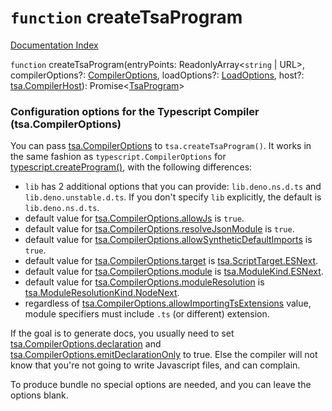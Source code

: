 # `function` createTsaProgram

[Documentation Index](../README.md)

`function` createTsaProgram(entryPoints: ReadonlyArray\<`string` | URL>, compilerOptions?: [CompilerOptions](../interface.CompilerOptions/README.md), loadOptions?: [LoadOptions](../type.LoadOptions/README.md), host?: [tsa.CompilerHost](../interface.CompilerHost/README.md)): Promise\<[TsaProgram](../interface.TsaProgram/README.md)>

### Configuration options for the Typescript Compiler (tsa.CompilerOptions)

You can pass [tsa.CompilerOptions](../interface.CompilerOptions/README.md) to `tsa.createTsaProgram()`. It works in the same fashion as `typescript.CompilerOptions` for [typescript.createProgram()](../function.createProgram/README.md), with the following differences:
- `lib` has 2 additional options that you can provide: `lib.deno.ns.d.ts` and `lib.deno.unstable.d.ts`. If you don't specify `lib` explicitly, the default is `lib.deno.ns.d.ts`.
- default value for [tsa.CompilerOptions.allowJs](../interface.CompilerOptions/README.md#-allowjs-boolean) is `true`.
- default value for [tsa.CompilerOptions.resolveJsonModule](../interface.CompilerOptions/README.md#-resolvejsonmodule-boolean) is `true`.
- default value for [tsa.CompilerOptions.allowSyntheticDefaultImports](../interface.CompilerOptions/README.md#-allowsyntheticdefaultimports-boolean) is `true`.
- default value for [tsa.CompilerOptions.target](../interface.CompilerOptions/README.md#-target-scripttarget) is [tsa.ScriptTarget.ESNext](../enum.ScriptTarget/README.md#esnext--99).
- default value for [tsa.CompilerOptions.module](../interface.CompilerOptions/README.md#-module-modulekind) is [tsa.ModuleKind.ESNext](../enum.ModuleKind/README.md#esnext--99).
- default value for [tsa.CompilerOptions.moduleResolution](../interface.CompilerOptions/README.md#-moduleresolution-moduleresolutionkind) is [tsa.ModuleResolutionKind.NodeNext](../enum.ModuleResolutionKind/README.md#nodenext--99).
- regardless of [tsa.CompilerOptions.allowImportingTsExtensions](../interface.CompilerOptions/README.md#-allowimportingtsextensions-boolean) value, module specifiers must include `.ts` (or different) extension.

If the goal is to generate docs, you usually need to set [tsa.CompilerOptions.declaration](../interface.CompilerOptions/README.md#-declaration-boolean) and [tsa.CompilerOptions.emitDeclarationOnly](../interface.CompilerOptions/README.md#-emitdeclarationonly-boolean) to true.
Else the compiler will not know that you're not going to write Javascript files, and can complain.

To produce bundle no special options are needed, and you can leave the options blank.

